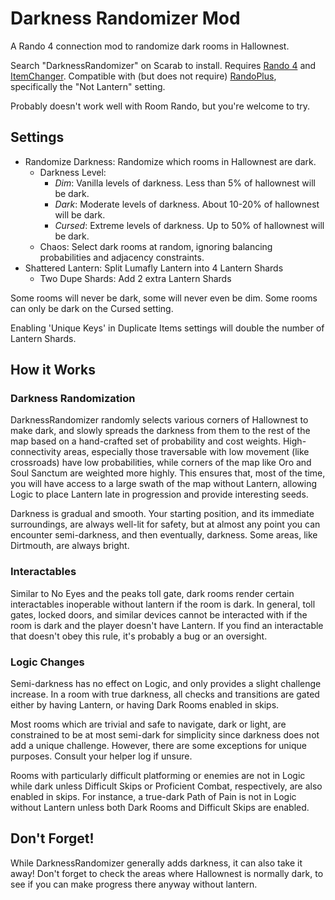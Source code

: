 # Darkness Randomizer Mod

A Rando 4 connection mod to randomize dark rooms in Hallownest.

Search "DarknessRandomizer" on Scarab to install. Requires [Rando 4](https://github.com/homothetyhk/RandomizerMod) and [ItemChanger](https://github.com/homothetyhk/HollowKnight.ItemChanger). Compatible with (but does not require) [RandoPlus](https://github.com/flibber-hk/HollowKnight.RandoPlus), specifically the "Not Lantern" setting.

Probably doesn't work well with Room Rando, but you're welcome to try.

## Settings

* Randomize Darkness: Randomize which rooms in Hallownest are dark.
  * Darkness Level:
    * _Dim_: Vanilla levels of darkness. Less than 5% of hallownest will be dark.
    * _Dark_: Moderate levels of darkness. About 10-20% of hallownest will be dark.
    * _Cursed_: Extreme levels of darkness. Up to 50% of hallownest will be dark.
  * Chaos: Select dark rooms at random, ignoring balancing probabilities and adjacency constraints.
* Shattered Lantern: Split Lumafly Lantern into 4 Lantern Shards
  * Two Dupe Shards: Add 2 extra Lantern Shards

Some rooms will never be dark, some will never even be dim. Some rooms can only be dark on the Cursed setting.

Enabling 'Unique Keys' in Duplicate Items settings will double the number of Lantern Shards.

## How it Works

### Darkness Randomization

DarknessRandomizer randomly selects various corners of Hallownest to make dark, and slowly spreads the darkness from them to the rest of the map based on a hand-crafted set of probability and cost weights. High-connectivity areas, especially those traversable with low movement (like crossroads) have low probabilities, while corners of the map like Oro and Soul Sanctum are weighted more highly. This ensures that, most of the time, you will have access to a large swath of the map without Lantern, allowing Logic to place Lantern late in progression and provide interesting seeds.

Darkness is gradual and smooth. Your starting position, and its immediate surroundings, are always well-lit for safety, but at almost any point you can encounter semi-darkness, and then eventually, darkness. Some areas, like Dirtmouth, are always bright.

### Interactables

Similar to No Eyes and the peaks toll gate, dark rooms render certain interactables inoperable without lantern if the room is dark. In general, toll gates, locked doors, and similar devices cannot be interacted with if the room is dark and the player doesn't have Lantern. If you find an interactable that doesn't obey this rule, it's probably a bug or an oversight.

### Logic Changes

Semi-darkness has no effect on Logic, and only provides a slight challenge increase. In a room with true darkness, all checks and transitions are gated either by having Lantern, or having Dark Rooms enabled in skips.

Most rooms which are trivial and safe to navigate, dark or light, are constrained to be at most semi-dark for simplicity since darkness does not add a unique challenge. However, there are some exceptions for unique purposes. Consult your helper log if unsure.

Rooms with particularly difficult platforming or enemies are not in Logic while dark unless Difficult Skips or Proficient Combat, respectively, are also enabled in skips. For instance, a true-dark Path of Pain is not in Logic without Lantern unless both Dark Rooms and Difficult Skips are enabled.

## Don't Forget!

While DarknessRandomizer generally adds darkness, it can also take it away! Don't forget to check the areas where Hallownest is normally dark, to see if you can make progress there anyway without lantern.
